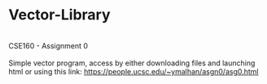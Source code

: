 # Vector-Library

<br>CSE160 - Assignment 0 <br>
<br>Simple vector program, access by either downloading files and launching html or using this link: https://people.ucsc.edu/~ymalhan/asgn0/asg0.html
